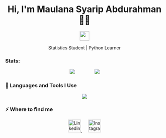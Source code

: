 <h1 align="center">Hi, I'm Maulana Syarip Abdurahman 👋👋</h1>

<p align="center">
  <img src="https://media.giphy.com/media/hvRJCLFzcasrR4ia7z/giphy.gif" width="30">
</p>

<p align="center">Statistics Student | Python Learner</p>

###  Stats:

<p align="center">
  <img src="https://github-readme-stats.vercel.app/api/top-langs/?username=maulanasyaa&theme=ayu-mirage&show_icons=true&hide_border=true&layout=compact" />
  &nbsp;&nbsp;&nbsp;&nbsp;
  &nbsp;&nbsp;&nbsp;&nbsp;
  &nbsp;&nbsp;&nbsp;&nbsp;
  <img src=https://github-readme-stats.vercel.app/api?username=maulanasyaa&theme=ayu-mirage&show_icons=true&hide_border=true&count_private=false/>
</p>

### 🚀 Languages and Tools I Use

<p align="center">
  <a href="https://skillicons.dev">
    <img src="https://skillicons.dev/icons?i=python,html,css,javascript,git,github,vscode" />
  </a>
</p>

### ⚡ Where to find me

<p align="center">
  <a href="www.linkedin.com/in/maulanasyaripabdurahman" target="_blank">
    <img src="https://skillicons.dev/icons?i=linkedin" height="40" alt="Linkedin" />
  </a>
  &nbsp;&nbsp;&nbsp;&nbsp;
  <a href="https://instagram.com/maulanasyaa_" target="_blank">
    <img src="https://skillicons.dev/icons?i=instagram" height="40" alt="Instagram" />
  </a>
</p>

